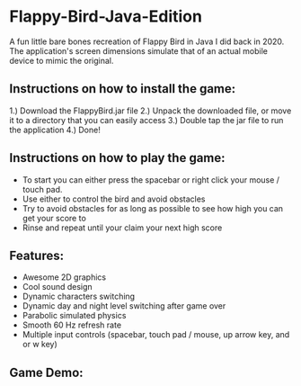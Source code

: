 # Flappy-Bird-Java-Edition
A fun little bare bones recreation of Flappy Bird in Java I did back in 2020. The application's screen dimensions simulate that of an actual mobile device to mimic the original.



## Instructions on how to install the game:
1.) Download the FlappyBird.jar file
2.) Unpack the downloaded file, or move it to a directory that you can easily access
3.) Double tap the jar file to run the application
4.) Done!

## Instructions on how to play the game:
- To start you can either press the spacebar or right click your mouse / touch pad.
- Use either to control the bird and avoid obstacles
- Try to avoid obstacles for as long as possible to see how high you can get your score to
- Rinse and repeat until your claim your next high score

## Features:
- Awesome 2D graphics
- Cool sound design
- Dynamic characters switching
- Dynamic day and night level switching after game over
- Parabolic simulated physics
- Smooth 60 Hz refresh rate
- Multiple input controls (spacebar, touch pad / mouse, up arrow key, and or w key)

##  Game Demo:
